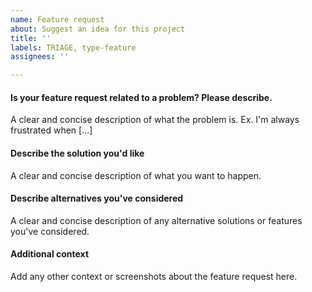 ```yaml
---
name: Feature request
about: Suggest an idea for this project
title: ''
labels: TRIAGE, type-feature
assignees: ''

---
```


<!--
Thanks for contacting us! Please read and follow these instructions carefully, then you can delete this introductory text. Note that the issue tracker is NOT the place for usage questions and technical assistance; post those at [Discourse](https://discourse.holoviz.org) instead. Issues without the required information below may be closed immediately.
-->


#### Is your feature request related to a problem? Please describe.
A clear and concise description of what the problem is. Ex. I'm always frustrated when [...]

#### Describe the solution you'd like
A clear and concise description of what you want to happen.

#### Describe alternatives you've considered
A clear and concise description of any alternative solutions or features you've considered.

#### Additional context
Add any other context or screenshots about the feature request here.
